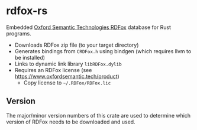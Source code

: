 # rdfox-rs

Embedded [Oxford Semantic Technologies RDFox](https://www.oxfordsemantic.tech/product) database for Rust programs.

- Downloads RDFox zip file (to your target directory)
- Generates bindings from `CRDFox.h` using bindgen (which requires llvm to be installed)
- Links to dynamic link library `libRDFox.dylib`
- Requires an RDFox license (see https://www.oxfordsemantic.tech/product)
   - Copy license to `~/.RDFox/RDFox.lic` 

## Version

The major/minor version numbers of this crate are used to determine which version of RDFox
needs to be downloaded and used.

